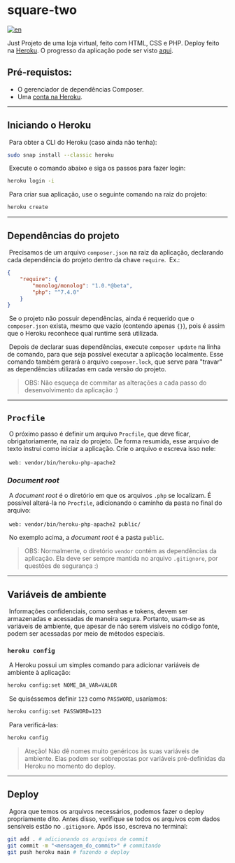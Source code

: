 # square-two

[![en](https://img.shields.io/badge/lang-en-red.svg)](https://github.com/rafomiya/square-two/blob/main/README.md)



Just
Projeto de uma loja virtual, feito com HTML, CSS e PHP. Deploy feito na [Heroku](www.heroku.com).
O progresso da aplicação pode ser visto [aqui](https://square-two.herokuapp.com/).


## Pré-requistos:

- O gerenciador de dependências Composer.
- Uma [conta na Heroku](https://signup.heroku.com/login).



<hr>

## Iniciando o Heroku

​	Para obter a CLI do Heroku (caso ainda não tenha):

```bash
sudo snap install --classic heroku
```

​	Execute o comando abaixo e siga os passos para fazer login:

```bash
heroku login -i
```

​	Para criar sua aplicação, use o seguinte comando na raiz do projeto:

```bash
heroku create
```

<hr>

## Dependências do projeto

​	Precisamos de um arquivo `composer.json` na raiz da aplicação, declarando cada dependência do projeto dentro da chave `require`. 
​	Ex.:

```JSON
{
    "require": {
        "monolog/monolog": "1.0.*@beta",
        "php": "^7.4.0"
    }
}
```

​	Se o projeto não possuir dependências, ainda é requerido que o `composer.json` exista, mesmo que vazio (contendo apenas `{}`), pois é assim que o Heroku reconhece qual runtime será utilizada.

​	Depois de declarar suas dependências, execute `composer update` na linha de comando, para que seja possível executar a aplicação localmente. Esse comando também gerará o arquivo `composer.lock`, que serve para "travar" as dependências utilizadas em cada versão do projeto.

> OBS: Não esqueça de commitar as alterações a cada passo do desenvolvimento da aplicação :)



<hr>

## `Procfile`

​	O próximo passo é definir um arquivo `Procfile`, que deve ficar, obrigatoriamente, na raiz do projeto. De forma resumida, esse arquivo de texto instrui como iniciar a aplicação. Crie o arquivo e escreva isso nele:

​	```web: vendor/bin/heroku-php-apache2```

### *Document root*

​	A *document root* é o diretório em que os arquivos `.php` se localizam. É possível alterá-la no `Procfile`, adicionando o caminho da pasta no final do arquivo:

​	```web: vendor/bin/heroku-php-apache2 public/```

​	No exemplo acima, a *document root* é a pasta `public`.

> OBS: Normalmente, o diretório `vendor` contém as dependências da aplicação. Ela deve ser sempre mantida no arquivo `.gitignore`, por questões de segurança :)



<hr>

## Variáveis de ambiente

​	Informações confidenciais, como senhas e tokens, devem ser armazenadas e acessadas de maneira segura. Portanto, usam-se as variáveis de ambiente, que apesar de não serem visíveis no código fonte, podem ser acessadas por meio de métodos especiais.

### `heroku config`

​	A Heroku possui um simples comando para adicionar variáveis de ambiente à aplicação:

```bash
heroku config:set NOME_DA_VAR=VALOR
```

​	Se quiséssemos definir `123` como `PASSWORD`, usaríamos:

```bash
heroku config:set PASSWORD=123
```

​	Para verificá-las:

```bash
heroku config
```

> Ateção! Não dê nomes muito genéricos às suas variáveis de ambiente. Elas podem ser sobrepostas por variáveis pré-definidas da Heroku no momento do deploy.



<hr>

## Deploy

​	Agora que temos os arquivos necessários, podemos fazer o deploy propriamente dito. Antes disso, verifique se todos os arquivos com dados sensíveis estão no `.gitignore`. Após isso, escreva no terminal:

```bash
git add . # adicionando os arquivos de commit
git commit -m "<mensagem_do_commit>" # commitando
git push heroku main # fazendo o deploy
```
